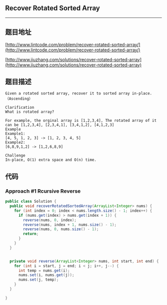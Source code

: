 ## Recover Rotated Sorted Array

----
## 题目地址

[http://www.lintcode.com/problem/recover-rotated-sorted-array/](http://www.lintcode.com/problem/recover-rotated-sorted-array/)

[http://www.jiuzhang.com/solutions/recover-rotated-sorted-array](http://www.jiuzhang.com/solutions/recover-rotated-sorted-array)

## 题目描述

```text
Given a rotated sorted array, recover it to sorted array in-place.（Ascending）

Clarification
What is rotated array?

For example, the orginal array is [1,2,3,4], The rotated array of it can be [1,2,3,4], [2,3,4,1], [3,4,1,2], [4,1,2,3]
Example
Example1:
[4, 5, 1, 2, 3] -> [1, 2, 3, 4, 5]
Example2:
[6,8,9,1,2] -> [1,2,6,8,9]

Challenge
In-place, O(1) extra space and O(n) time.
```

## 代码

### Approach #1 Rcursive Reverse

```java
public class Solution {
  public void recoverRotatedSortedArray(ArrayList<Integer> nums) {
    for (int index = 0; index < nums.length.size() - 1; index++) {
      if (nums.get(index) > nums.get(index + 1)) {
        reverse(nums, 0, index);
        reverse(nums, index + 1, nums.size() - 1);
        reverse(nums, 0, nums.size() - 1);
        return;
      }
    }
  }


  private void reverse(ArrayList<Integer> nums, int start, int end) {
    for (int i = start, j = end; i < j; i++, j--) {
      int temp = nums.get(i);
      nums.set(i, nums.get(j));
      nums.set(j, temp);
    }
  }

}
```

